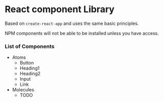 # React component Library

Based on `create-react-app` and uses the same basic principles.

NPM components will not be able to be installed unless you have access.

### List of Components

- Atoms
  - Button
  - Heading1
  - Heading2
  - Input
  - Link
- Molecules
  - TODO
